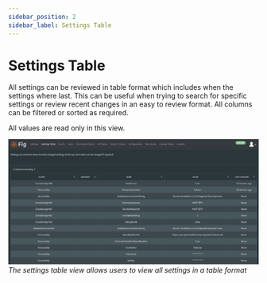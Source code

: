 ```yaml
---
sidebar_position: 2
sidebar_label: Settings Table
---
```


# Settings Table

All settings can be reviewed in table format which includes when the settings where last. This can be useful when trying to search for specific settings or review recent changes in an easy to review format. All columns can be filtered or sorted as required.

All values are read only in this view.

![Settings table](./img/settings-table.png)  
*The settings table view allows users to view all settings in a table format*

